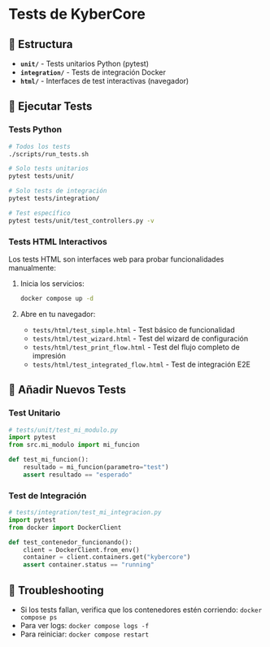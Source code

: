 # Tests de KyberCore

## 📂 Estructura

- **`unit/`** - Tests unitarios Python (pytest)
- **`integration/`** - Tests de integración Docker  
- **`html/`** - Interfaces de test interactivas (navegador)

## 🧪 Ejecutar Tests

### Tests Python
```bash
# Todos los tests
./scripts/run_tests.sh

# Solo tests unitarios
pytest tests/unit/

# Solo tests de integración
pytest tests/integration/

# Test específico
pytest tests/unit/test_controllers.py -v
```

### Tests HTML Interactivos
Los tests HTML son interfaces web para probar funcionalidades manualmente:

1. Inicia los servicios:
   ```bash
   docker compose up -d
   ```

2. Abre en tu navegador:
   - `tests/html/test_simple.html` - Test básico de funcionalidad
   - `tests/html/test_wizard.html` - Test del wizard de configuración
   - `tests/html/test_print_flow.html` - Test del flujo completo de impresión
   - `tests/html/test_integrated_flow.html` - Test de integración E2E

## 📝 Añadir Nuevos Tests

### Test Unitario
```python
# tests/unit/test_mi_modulo.py
import pytest
from src.mi_modulo import mi_funcion

def test_mi_funcion():
    resultado = mi_funcion(parametro="test")
    assert resultado == "esperado"
```

### Test de Integración
```python
# tests/integration/test_mi_integracion.py
import pytest
from docker import DockerClient

def test_contenedor_funcionando():
    client = DockerClient.from_env()
    container = client.containers.get("kybercore")
    assert container.status == "running"
```

## 🐛 Troubleshooting

- Si los tests fallan, verifica que los contenedores estén corriendo: `docker compose ps`
- Para ver logs: `docker compose logs -f`
- Para reiniciar: `docker compose restart`

